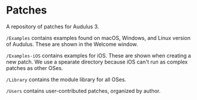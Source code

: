 # Patches

A repository of patches for Audulus 3.

`/Examples` contains examples found on macOS, Windows, and Linux version of Audulus. These are shown in the Welcome window.

`/Examples-iOS` contains examples for iOS. These are shown when creating a new patch. We use a spearate directory because iOS can't run as complex patches as other OSes.

`/Library` contains the module library for all OSes.

`/Users` contains user-contributed patches, organized by author.
